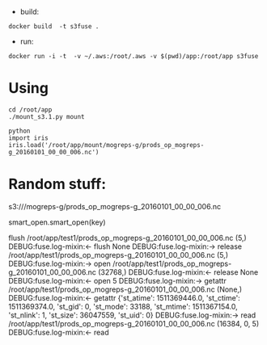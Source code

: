 
 - build: 
 ```
 docker build  -t s3fuse .
 ```

 - run:
 ```
 docker run -i -t  -v ~/.aws:/root/.aws -v $(pwd)/app:/root/app s3fuse
 ```

# Using
```
cd /root/app
./mount_s3.1.py mount
```

```
python
import iris
iris.load('/root/app/mount/mogreps-g/prods_op_mogreps-g_20160101_00_00_006.nc')
```

# Random stuff:


s3:///mogreps-g/prods_op_mogreps-g_20160101_00_00_006.nc

smart_open.smart_open(key)


flush /root/app/test1/prods_op_mogreps-g_20160101_00_00_006.nc (5,)
DEBUG:fuse.log-mixin:<- flush None
DEBUG:fuse.log-mixin:-> release /root/app/test1/prods_op_mogreps-g_20160101_00_00_006.nc (5,)
DEBUG:fuse.log-mixin:-> open /root/app/test1/prods_op_mogreps-g_20160101_00_00_006.nc (32768,)
DEBUG:fuse.log-mixin:<- release None
DEBUG:fuse.log-mixin:<- open 5
DEBUG:fuse.log-mixin:-> getattr /root/app/test1/prods_op_mogreps-g_20160101_00_00_006.nc (None,)
DEBUG:fuse.log-mixin:<- getattr {'st_atime': 1511369446.0, 'st_ctime': 1511369374.0, 'st_gid': 0, 'st_mode': 33188, 'st_mtime': 1511367154.0, 'st_nlink': 1, 'st_size': 36047559, 'st_uid': 0}
DEBUG:fuse.log-mixin:-> read /root/app/test1/prods_op_mogreps-g_20160101_00_00_006.nc (16384, 0, 5)
DEBUG:fuse.log-mixin:<- read 


